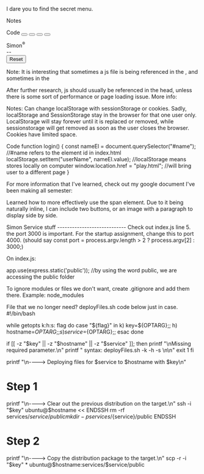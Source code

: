 I dare you to find the secret menu.


Notes
<!-- buttons are discovered in the JavaScript by selecting the game-button class -->
<!-- onclick triggers a button push interaction -->
Code
<button id="green" class="game-button button-top-left" onclick="game.pressButton(this)"></button>
<button id="red" class="game-button button-top-right" onclick="game.pressButton(this)"></button>
<button id="yellow" class="game-button button-bottom-left" onclick="game.pressButton(this)"></button>
<button id="blue" class="game-button button-bottom-right" onclick="game.pressButton(this)"></button>
<div class="controls center">
<div class="game-name">Simon<sup>&reg;</sup></div>
<div id="score" class="score center">--</div>
<button class="btn btn-primary" onclick="game.reset()">Reset</button>


Note:
It is interesting that sometimes a js file is being referenced in the <head>, and sometimes in the <body>
<!-- Script is located at the bottom because it references HTML elements during initialization -->
<script src="play.js"></script>
After further research, js should usually be referenced in the head, unless there is some sort of performance
or page loading issue. More info:
<a href="https://stackoverflow.com/questions/3531314/should-i-write-script-in-the-body-or-the-head-of-the-html"></a>


Notes:
Can change localStorage with sessionStorage or cookies. Sadly, localStorage and SessionStorage stay in the browser
for that one user only. LocalStorage will stay forever until it is replaced or removed, while sessionstorage will get 
removed as soon as the user closes the browser.
Cookies have limited space.
<!-- The simplest way to store information that the user provides. -->
<!-- The stuff inside querySelector parameters must match exactly with the input id. -->
<!--   -->
Code
function login() { 
  const nameEl = document.querySelector("#name"); //#name refers to the element id in index.html
  localStorage.setItem("userName", nameEl.value); //localStorage means stores locally on computer
  window.location.href = "play.html"; //will bring user to a different page
}


For more information that I've learned, check out my google document I've been making all semester:
<a href="https://docs.google.com/document/d/1XcvlYu0Nyb0sWxD6iOxS2NOwcJ75xeo_bsVtBCIPTUM/edit?usp=sharing"></a>



Learned how to more effectively use the span element. Due to it being naturally inline, I can include two buttons,
or an image with a paragraph to display side by side.



Simon Service stuff ----------------------------
Check out index.js line 5. the port 3000 is important. For the startup assignment, change this to port 4000.
(should say const port = process.argv.length > 2 ? process.argv[2] : 3000;)



On index.js:

app.use(express.static('public'));
//by using the word public, we are accessing the public folder


To ignore modules or files we don't want, create .gitignore and add them there. Example:
node_modules






File that we no longer need? deployFiles.sh code below just in case.
#!/bin/bash

while getopts k:h:s: flag
do
    case "${flag}" in
        k) key=${OPTARG};;
        h) hostname=${OPTARG};;
        s) service=${OPTARG};;
    esac
done

if [[ -z "$key" || -z "$hostname" || -z "$service" ]]; then
    printf "\nMissing required parameter.\n"
    printf "  syntax: deployFiles.sh -k <pem key file> -h <hostname> -s <service>\n\n"
    exit 1
fi

printf "\n----> Deploying files for $service to $hostname with $key\n"

# Step 1
printf "\n----> Clear out the previous distribution on the target.\n"
ssh -i "$key" ubuntu@$hostname << ENDSSH
rm -rf services/${service}/public
mkdir -p services/${service}/public
ENDSSH

# Step 2
printf "\n----> Copy the distribution package to the target.\n"
scp -r -i "$key" * ubuntu@$hostname:services/$service/public


